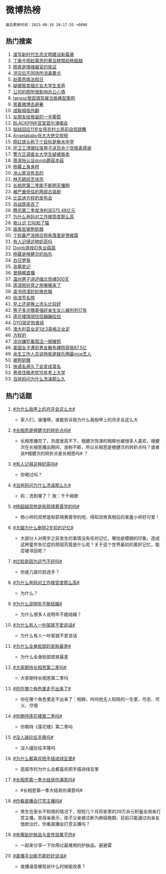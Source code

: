 # 微博热榜

`最后更新时间：2023-08-16 20:17:55 +0800`

## 热门搜索

1. [谱写新时代生态文明建设新篇章](https://m.weibo.cn/search?containerid=100103type%3D1%26t%3D10%26q%3D%23%E8%B0%B1%E5%86%99%E6%96%B0%E6%97%B6%E4%BB%A3%E7%94%9F%E6%80%81%E6%96%87%E6%98%8E%E5%BB%BA%E8%AE%BE%E6%96%B0%E7%AF%87%E7%AB%A0%23&stream_entry_id=51&isnewpage=1&extparam=seat%3D1%26dgr%3D0%26stream_entry_id%3D51%26pos%3D0%26c_type%3D51%26filter_type%3Drealtimehot%26cate%3D10103%26display_time%3D1692188274%26pre_seqid%3D16921882740560179358&luicode=10000011&lfid=106003type%253D25%2526t%253D3%2526disable_hot%253D1%2526filter_type%253Drealtimehot)
1. [丁禹兮把赵露思的黄豆糕喂给杨超越](https://m.weibo.cn/search?containerid=100103type%3D1%26t%3D10%26q%3D%23%E4%B8%81%E7%A6%B9%E5%85%AE%E6%8A%8A%E8%B5%B5%E9%9C%B2%E6%80%9D%E7%9A%84%E9%BB%84%E8%B1%86%E7%B3%95%E5%96%82%E7%BB%99%E6%9D%A8%E8%B6%85%E8%B6%8A%23&stream_entry_id=31&isnewpage=1&extparam=seat%3D1%26flag%3D1%26realpos%3D1%26stream_entry_id%3D31%26q%3D%2523%25E4%25B8%2581%25E7%25A6%25B9%25E5%2585%25AE%25E6%258A%258A%25E8%25B5%25B5%25E9%259C%25B2%25E6%2580%259D%25E7%259A%2584%25E9%25BB%2584%25E8%25B1%2586%25E7%25B3%2595%25E5%2596%2582%25E7%25BB%2599%25E6%259D%25A8%25E8%25B6%2585%25E8%25B6%258A%2523%26band_rank%3D1%26dgr%3D0%26cate%3D5001%26c_type%3D31%26lcate%3D5001%26pos%3D0%26filter_type%3Drealtimehot%26display_time%3D1692188274%26pre_seqid%3D16921882740560179358&luicode=10000011&lfid=106003type%253D25%2526t%253D3%2526disable_hot%253D1%2526filter_type%253Drealtimehot)
1. [肠胃是情绪器官的铁证](https://m.weibo.cn/search?containerid=100103type%3D1%26t%3D10%26q%3D%23%E8%82%A0%E8%83%83%E6%98%AF%E6%83%85%E7%BB%AA%E5%99%A8%E5%AE%98%E7%9A%84%E9%93%81%E8%AF%81%23&stream_entry_id=31&isnewpage=1&extparam=seat%3D1%26flag%3D1%26realpos%3D2%26stream_entry_id%3D31%26q%3D%2523%25E8%2582%25A0%25E8%2583%2583%25E6%2598%25AF%25E6%2583%2585%25E7%25BB%25AA%25E5%2599%25A8%25E5%25AE%2598%25E7%259A%2584%25E9%2593%2581%25E8%25AF%2581%2523%26band_rank%3D2%26dgr%3D0%26cate%3D5001%26c_type%3D31%26lcate%3D5001%26pos%3D1%26filter_type%3Drealtimehot%26display_time%3D1692188274%26pre_seqid%3D16921882740560179358&luicode=10000011&lfid=106003type%253D25%2526t%253D3%2526disable_hot%253D1%2526filter_type%253Drealtimehot)
1. [洪灾后不同场所消毒要点](https://m.weibo.cn/search?containerid=100103type%3D1%26t%3D10%26q%3D%23%E6%B4%AA%E7%81%BE%E5%90%8E%E4%B8%8D%E5%90%8C%E5%9C%BA%E6%89%80%E6%B6%88%E6%AF%92%E8%A6%81%E7%82%B9%23&stream_entry_id=31&isnewpage=1&extparam=seat%3D1%26flag%3D0%26realpos%3D3%26stream_entry_id%3D31%26q%3D%2523%25E6%25B4%25AA%25E7%2581%25BE%25E5%2590%258E%25E4%25B8%258D%25E5%2590%258C%25E5%259C%25BA%25E6%2589%2580%25E6%25B6%2588%25E6%25AF%2592%25E8%25A6%2581%25E7%2582%25B9%2523%26band_rank%3D3%26dgr%3D0%26cate%3D5001%26c_type%3D31%26lcate%3D5001%26pos%3D2%26filter_type%3Drealtimehot%26display_time%3D1692188274%26pre_seqid%3D16921882740560179358&luicode=10000011&lfid=106003type%253D25%2526t%253D3%2526disable_hot%253D1%2526filter_type%253Drealtimehot)
1. [赵露思南法假日](https://m.weibo.cn/search?containerid=100103type%3D1%26t%3D10%26q%3D%23%E8%B5%B5%E9%9C%B2%E6%80%9D%E5%8D%97%E6%B3%95%E5%81%87%E6%97%A5%23&stream_entry_id=31&isnewpage=1&extparam=seat%3D1%26c_type%3D31%26filter_type%3Drealtimehot%26topic_ad%3D1%26stream_entry_id%3D31%26q%3D%2523%25E8%25B5%25B5%25E9%259C%25B2%25E6%2580%259D%25E5%258D%2597%25E6%25B3%2595%25E5%2581%2587%25E6%2597%25A5%2523%26band_rank%3D4%26dgr%3D0%26adid%3D199544%26is_ad_pos%3D1%26lcate%3D5001%26pos%3D3%26cate%3D5001%26display_time%3D1692188274%26pre_seqid%3D16921882740560179358&luicode=10000011&lfid=106003type%253D25%2526t%253D3%2526disable_hot%253D1%2526filter_type%253Drealtimehot)
1. [疑被贩卖缅北女大学生发声](https://m.weibo.cn/search?containerid=100103type%3D1%26t%3D10%26q%3D%23%E7%96%91%E8%A2%AB%E8%B4%A9%E5%8D%96%E7%BC%85%E5%8C%97%E5%A5%B3%E5%A4%A7%E5%AD%A6%E7%94%9F%E5%8F%91%E5%A3%B0%23&stream_entry_id=31&isnewpage=1&extparam=seat%3D1%26flag%3D2%26realpos%3D4%26stream_entry_id%3D31%26q%3D%2523%25E7%2596%2591%25E8%25A2%25AB%25E8%25B4%25A9%25E5%258D%2596%25E7%25BC%2585%25E5%258C%2597%25E5%25A5%25B3%25E5%25A4%25A7%25E5%25AD%25A6%25E7%2594%259F%25E5%258F%2591%25E5%25A3%25B0%2523%26band_rank%3D4%26dgr%3D0%26cate%3D5001%26c_type%3D31%26lcate%3D5001%26pos%3D4%26filter_type%3Drealtimehot%26display_time%3D1692188274%26pre_seqid%3D16921882740560179358&luicode=10000011&lfid=106003type%253D25%2526t%253D3%2526disable_hot%253D1%2526filter_type%253Drealtimehot)
1. [公司的厕所很影响办公心情](https://m.weibo.cn/search?containerid=100103type%3D1%26t%3D10%26q%3D%E5%85%AC%E5%8F%B8%E7%9A%84%E5%8E%95%E6%89%80%E5%BE%88%E5%BD%B1%E5%93%8D%E5%8A%9E%E5%85%AC%E5%BF%83%E6%83%85&stream_entry_id=31&isnewpage=1&extparam=seat%3D1%26flag%3D1%26realpos%3D5%26stream_entry_id%3D31%26q%3D%25E5%2585%25AC%25E5%258F%25B8%25E7%259A%2584%25E5%258E%2595%25E6%2589%2580%25E5%25BE%2588%25E5%25BD%25B1%25E5%2593%258D%25E5%258A%259E%25E5%2585%25AC%25E5%25BF%2583%25E6%2583%2585%26band_rank%3D5%26dgr%3D0%26cate%3D5001%26c_type%3D31%26lcate%3D5001%26pos%3D5%26filter_type%3Drealtimehot%26display_time%3D1692188274%26pre_seqid%3D16921882740560179358&luicode=10000011&lfid=106003type%253D25%2526t%253D3%2526disable_hot%253D1%2526filter_type%253Drealtimehot)
1. [tangoz曾因酒驾被当做典型案例](https://m.weibo.cn/search?containerid=100103type%3D1%26t%3D10%26q%3D%23tangoz%E6%9B%BE%E5%9B%A0%E9%85%92%E9%A9%BE%E8%A2%AB%E5%BD%93%E5%81%9A%E5%85%B8%E5%9E%8B%E6%A1%88%E4%BE%8B%23&stream_entry_id=31&isnewpage=1&extparam=seat%3D1%26flag%3D1%26realpos%3D6%26stream_entry_id%3D31%26q%3D%2523tangoz%25E6%259B%25BE%25E5%259B%25A0%25E9%2585%2592%25E9%25A9%25BE%25E8%25A2%25AB%25E5%25BD%2593%25E5%2581%259A%25E5%2585%25B8%25E5%259E%258B%25E6%25A1%2588%25E4%25BE%258B%2523%26band_rank%3D6%26dgr%3D0%26cate%3D5001%26c_type%3D31%26lcate%3D5001%26pos%3D6%26filter_type%3Drealtimehot%26display_time%3D1692188274%26pre_seqid%3D16921882740560179358&luicode=10000011&lfid=106003type%253D25%2526t%253D3%2526disable_hot%253D1%2526filter_type%253Drealtimehot)
1. [带着微博去避暑](https://m.weibo.cn/search?containerid=100103type%3D1%26t%3D10%26q%3D%23%E5%B8%A6%E7%9D%80%E5%BE%AE%E5%8D%9A%E5%8E%BB%E9%81%BF%E6%9A%91%23&stream_entry_id=31&isnewpage=1&extparam=seat%3D1%26lcate%3D5001%26cate%3D5001%26stream_entry_id%3D31%26q%3D%2523%25E5%25B8%25A6%25E7%259D%2580%25E5%25BE%25AE%25E5%258D%259A%25E5%258E%25BB%25E9%2581%25BF%25E6%259A%2591%2523%26band_rank%3D7%26dgr%3D0%26adid%3D199592%26is_ad_pos%3D1%26pos%3D7%26c_type%3D31%26filter_type%3Drealtimehot%26display_time%3D1692188274%26pre_seqid%3D16921882740560179358&luicode=10000011&lfid=106003type%253D25%2526t%253D3%2526disable_hot%253D1%2526filter_type%253Drealtimehot)
1. [成毅拇指外翻](https://m.weibo.cn/search?containerid=100103type%3D1%26t%3D10%26q%3D%23%E6%88%90%E6%AF%85%E6%8B%87%E6%8C%87%E5%A4%96%E7%BF%BB%23&stream_entry_id=31&isnewpage=1&extparam=seat%3D1%26flag%3D16%26realpos%3D7%26stream_entry_id%3D31%26q%3D%2523%25E6%2588%2590%25E6%25AF%2585%25E6%258B%2587%25E6%258C%2587%25E5%25A4%2596%25E7%25BF%25BB%2523%26band_rank%3D7%26dgr%3D0%26cate%3D5001%26c_type%3D31%26lcate%3D5001%26pos%3D8%26filter_type%3Drealtimehot%26display_time%3D1692188274%26pre_seqid%3D16921882740560179358&luicode=10000011&lfid=106003type%253D25%2526t%253D3%2526disable_hot%253D1%2526filter_type%253Drealtimehot)
1. [女朋友给我留的一半葡萄](https://m.weibo.cn/search?containerid=100103type%3D1%26t%3D10%26q%3D%23%E5%A5%B3%E6%9C%8B%E5%8F%8B%E7%BB%99%E6%88%91%E7%95%99%E7%9A%84%E4%B8%80%E5%8D%8A%E8%91%A1%E8%90%84%23&stream_entry_id=31&isnewpage=1&extparam=seat%3D1%26flag%3D0%26realpos%3D8%26stream_entry_id%3D31%26q%3D%2523%25E5%25A5%25B3%25E6%259C%258B%25E5%258F%258B%25E7%25BB%2599%25E6%2588%2591%25E7%2595%2599%25E7%259A%2584%25E4%25B8%2580%25E5%258D%258A%25E8%2591%25A1%25E8%2590%2584%2523%26band_rank%3D8%26dgr%3D0%26cate%3D5001%26c_type%3D31%26lcate%3D5001%26pos%3D9%26filter_type%3Drealtimehot%26display_time%3D1692188274%26pre_seqid%3D16921882740560179358&luicode=10000011&lfid=106003type%253D25%2526t%253D3%2526disable_hot%253D1%2526filter_type%253Drealtimehot)
1. [BLACKPINK官宣首尔演唱会](https://m.weibo.cn/search?containerid=100103type%3D1%26t%3D10%26q%3D%23BLACKPINK%E5%AE%98%E5%AE%A3%E9%A6%96%E5%B0%94%E6%BC%94%E5%94%B1%E4%BC%9A%23&stream_entry_id=31&isnewpage=1&extparam=seat%3D1%26flag%3D0%26realpos%3D9%26stream_entry_id%3D31%26q%3D%2523BLACKPINK%25E5%25AE%2598%25E5%25AE%25A3%25E9%25A6%2596%25E5%25B0%2594%25E6%25BC%2594%25E5%2594%25B1%25E4%25BC%259A%2523%26band_rank%3D9%26dgr%3D0%26cate%3D5001%26c_type%3D31%26lcate%3D5001%26pos%3D10%26filter_type%3Drealtimehot%26display_time%3D1692188274%26pre_seqid%3D16921882740560179358&luicode=10000011&lfid=106003type%253D25%2526t%253D3%2526disable_hot%253D1%2526filter_type%253Drealtimehot)
1. [姑姑回应11岁女孩农村土房前自信跳舞](https://m.weibo.cn/search?containerid=100103type%3D1%26t%3D10%26q%3D%23%E5%A7%91%E5%A7%91%E5%9B%9E%E5%BA%9411%E5%B2%81%E5%A5%B3%E5%AD%A9%E5%86%9C%E6%9D%91%E5%9C%9F%E6%88%BF%E5%89%8D%E8%87%AA%E4%BF%A1%E8%B7%B3%E8%88%9E%23&stream_entry_id=31&isnewpage=1&extparam=seat%3D1%26flag%3D32768%26realpos%3D10%26stream_entry_id%3D31%26q%3D%2523%25E5%25A7%2591%25E5%25A7%2591%25E5%259B%259E%25E5%25BA%259411%25E5%25B2%2581%25E5%25A5%25B3%25E5%25AD%25A9%25E5%2586%259C%25E6%259D%2591%25E5%259C%259F%25E6%2588%25BF%25E5%2589%258D%25E8%2587%25AA%25E4%25BF%25A1%25E8%25B7%25B3%25E8%2588%259E%2523%26band_rank%3D10%26dgr%3D0%26cate%3D5001%26c_type%3D31%26lcate%3D5001%26pos%3D11%26filter_type%3Drealtimehot%26display_time%3D1692188274%26pre_seqid%3D16921882740560179358&luicode=10000011&lfid=106003type%253D25%2526t%253D3%2526disable_hot%253D1%2526filter_type%253Drealtimehot)
1. [Angelababy张大大绝交视频](https://m.weibo.cn/search?containerid=100103type%3D1%26t%3D10%26q%3D%23Angelababy%E5%BC%A0%E5%A4%A7%E5%A4%A7%E7%BB%9D%E4%BA%A4%E8%A7%86%E9%A2%91%23&stream_entry_id=31&isnewpage=1&extparam=seat%3D1%26flag%3D2%26realpos%3D11%26stream_entry_id%3D31%26q%3D%2523Angelababy%25E5%25BC%25A0%25E5%25A4%25A7%25E5%25A4%25A7%25E7%25BB%259D%25E4%25BA%25A4%25E8%25A7%2586%25E9%25A2%2591%2523%26band_rank%3D11%26dgr%3D0%26cate%3D5001%26c_type%3D31%26lcate%3D5001%26pos%3D12%26filter_type%3Drealtimehot%26display_time%3D1692188274%26pre_seqid%3D16921882740560179358&luicode=10000011&lfid=106003type%253D25%2526t%253D3%2526disable_hot%253D1%2526filter_type%253Drealtimehot)
1. [网红铁头称下个目标是衡水中学](https://m.weibo.cn/search?containerid=100103type%3D1%26t%3D10%26q%3D%23%E7%BD%91%E7%BA%A2%E9%93%81%E5%A4%B4%E7%A7%B0%E4%B8%8B%E4%B8%AA%E7%9B%AE%E6%A0%87%E6%98%AF%E8%A1%A1%E6%B0%B4%E4%B8%AD%E5%AD%A6%23&stream_entry_id=31&isnewpage=1&extparam=seat%3D1%26flag%3D0%26realpos%3D12%26stream_entry_id%3D31%26q%3D%2523%25E7%25BD%2591%25E7%25BA%25A2%25E9%2593%2581%25E5%25A4%25B4%25E7%25A7%25B0%25E4%25B8%258B%25E4%25B8%25AA%25E7%259B%25AE%25E6%25A0%2587%25E6%2598%25AF%25E8%25A1%25A1%25E6%25B0%25B4%25E4%25B8%25AD%25E5%25AD%25A6%2523%26band_rank%3D12%26dgr%3D0%26cate%3D5001%26c_type%3D31%26lcate%3D5001%26pos%3D13%26filter_type%3Drealtimehot%26display_time%3D1692188274%26pre_seqid%3D16921882740560179358&luicode=10000011&lfid=106003type%253D25%2526t%253D3%2526disable_hot%253D1%2526filter_type%253Drealtimehot)
1. [环卫工清理垃圾男子送百余个空瓶表感谢](https://m.weibo.cn/search?containerid=100103type%3D1%26t%3D10%26q%3D%23%E7%8E%AF%E5%8D%AB%E5%B7%A5%E6%B8%85%E7%90%86%E5%9E%83%E5%9C%BE%E7%94%B7%E5%AD%90%E9%80%81%E7%99%BE%E4%BD%99%E4%B8%AA%E7%A9%BA%E7%93%B6%E8%A1%A8%E6%84%9F%E8%B0%A2%23&stream_entry_id=31&isnewpage=1&extparam=seat%3D1%26flag%3D32768%26realpos%3D13%26stream_entry_id%3D31%26q%3D%2523%25E7%258E%25AF%25E5%258D%25AB%25E5%25B7%25A5%25E6%25B8%2585%25E7%2590%2586%25E5%259E%2583%25E5%259C%25BE%25E7%2594%25B7%25E5%25AD%2590%25E9%2580%2581%25E7%2599%25BE%25E4%25BD%2599%25E4%25B8%25AA%25E7%25A9%25BA%25E7%2593%25B6%25E8%25A1%25A8%25E6%2584%259F%25E8%25B0%25A2%2523%26band_rank%3D13%26dgr%3D0%26cate%3D5001%26c_type%3D31%26lcate%3D5001%26pos%3D14%26filter_type%3Drealtimehot%26display_time%3D1692188274%26pre_seqid%3D16921882740560179358&luicode=10000011&lfid=106003type%253D25%2526t%253D3%2526disable_hot%253D1%2526filter_type%253Drealtimehot)
1. [警方正调查女大学生疑被贩卖](https://m.weibo.cn/search?containerid=100103type%3D1%26t%3D10%26q%3D%23%E8%AD%A6%E6%96%B9%E6%AD%A3%E8%B0%83%E6%9F%A5%E5%A5%B3%E5%A4%A7%E5%AD%A6%E7%94%9F%E7%96%91%E8%A2%AB%E8%B4%A9%E5%8D%96%23&stream_entry_id=31&isnewpage=1&extparam=seat%3D1%26flag%3D0%26realpos%3D14%26stream_entry_id%3D31%26q%3D%2523%25E8%25AD%25A6%25E6%2596%25B9%25E6%25AD%25A3%25E8%25B0%2583%25E6%259F%25A5%25E5%25A5%25B3%25E5%25A4%25A7%25E5%25AD%25A6%25E7%2594%259F%25E7%2596%2591%25E8%25A2%25AB%25E8%25B4%25A9%25E5%258D%2596%2523%26band_rank%3D14%26dgr%3D0%26cate%3D5001%26c_type%3D31%26lcate%3D5001%26pos%3D15%26filter_type%3Drealtimehot%26display_time%3D1692188274%26pre_seqid%3D16921882740560179358&luicode=10000011&lfid=106003type%253D25%2526t%253D3%2526disable_hot%253D1%2526filter_type%253Drealtimehot)
1. [周淑怡认证doinb蘑菇本菇](https://m.weibo.cn/search?containerid=100103type%3D1%26t%3D10%26q%3D%23%E5%91%A8%E6%B7%91%E6%80%A1%E8%AE%A4%E8%AF%81doinb%E8%98%91%E8%8F%87%E6%9C%AC%E8%8F%87%23&stream_entry_id=31&isnewpage=1&extparam=seat%3D1%26flag%3D0%26cate%3D5001%26realpos%3D15%26stream_entry_id%3D31%26q%3D%2523%25E5%2591%25A8%25E6%25B7%2591%25E6%2580%25A1%25E8%25AE%25A4%25E8%25AF%2581doinb%25E8%2598%2591%25E8%258F%2587%25E6%259C%25AC%25E8%258F%2587%2523%26band_rank%3D15%26dgr%3D0%26adid%3D199723%26c_type%3D31%26lcate%3D5001%26pos%3D16%26filter_type%3Drealtimehot%26display_time%3D1692188274%26pre_seqid%3D16921882740560179358&luicode=10000011&lfid=106003type%253D25%2526t%253D3%2526disable_hot%253D1%2526filter_type%253Drealtimehot)
1. [杨幂上身身材](https://m.weibo.cn/search?containerid=100103type%3D1%26t%3D10%26q%3D%23%E6%9D%A8%E5%B9%82%E4%B8%8A%E8%BA%AB%E8%BA%AB%E6%9D%90%23&stream_entry_id=31&isnewpage=1&extparam=seat%3D1%26flag%3D0%26realpos%3D16%26stream_entry_id%3D31%26q%3D%2523%25E6%259D%25A8%25E5%25B9%2582%25E4%25B8%258A%25E8%25BA%25AB%25E8%25BA%25AB%25E6%259D%2590%2523%26band_rank%3D16%26dgr%3D0%26cate%3D5001%26c_type%3D31%26lcate%3D5001%26pos%3D17%26filter_type%3Drealtimehot%26display_time%3D1692188274%26pre_seqid%3D16921882740560179358&luicode=10000011&lfid=106003type%253D25%2526t%253D3%2526disable_hot%253D1%2526filter_type%253Drealtimehot)
1. [涂山家没有丑的](https://m.weibo.cn/search?containerid=100103type%3D1%26t%3D10%26q%3D%23%E6%B6%82%E5%B1%B1%E5%AE%B6%E6%B2%A1%E6%9C%89%E4%B8%91%E7%9A%84%23&stream_entry_id=31&isnewpage=1&extparam=seat%3D1%26flag%3D0%26realpos%3D17%26stream_entry_id%3D31%26q%3D%2523%25E6%25B6%2582%25E5%25B1%25B1%25E5%25AE%25B6%25E6%25B2%25A1%25E6%259C%2589%25E4%25B8%2591%25E7%259A%2584%2523%26band_rank%3D17%26dgr%3D0%26cate%3D5001%26c_type%3D31%26lcate%3D5001%26pos%3D18%26filter_type%3Drealtimehot%26display_time%3D1692188274%26pre_seqid%3D16921882740560179358&luicode=10000011&lfid=106003type%253D25%2526t%253D3%2526disable_hot%253D1%2526filter_type%253Drealtimehot)
1. [林志颖综艺状态](https://m.weibo.cn/search?containerid=100103type%3D1%26t%3D10%26q%3D%23%E6%9E%97%E5%BF%97%E9%A2%96%E7%BB%BC%E8%89%BA%E7%8A%B6%E6%80%81%23&stream_entry_id=31&isnewpage=1&extparam=seat%3D1%26flag%3D0%26realpos%3D18%26stream_entry_id%3D31%26q%3D%2523%25E6%259E%2597%25E5%25BF%2597%25E9%25A2%2596%25E7%25BB%25BC%25E8%2589%25BA%25E7%258A%25B6%25E6%2580%2581%2523%26band_rank%3D18%26dgr%3D0%26cate%3D5001%26c_type%3D31%26lcate%3D5001%26pos%3D19%26filter_type%3Drealtimehot%26display_time%3D1692188274%26pre_seqid%3D16921882740560179358&luicode=10000011&lfid=106003type%253D25%2526t%253D3%2526disable_hot%253D1%2526filter_type%253Drealtimehot)
1. [长相思第二季能不能明天播啊](https://m.weibo.cn/search?containerid=100103type%3D1%26t%3D10%26q%3D%23%E9%95%BF%E7%9B%B8%E6%80%9D%E7%AC%AC%E4%BA%8C%E5%AD%A3%E8%83%BD%E4%B8%8D%E8%83%BD%E6%98%8E%E5%A4%A9%E6%92%AD%E5%95%8A%23&stream_entry_id=31&isnewpage=1&extparam=seat%3D1%26flag%3D1%26realpos%3D19%26stream_entry_id%3D31%26q%3D%2523%25E9%2595%25BF%25E7%259B%25B8%25E6%2580%259D%25E7%25AC%25AC%25E4%25BA%258C%25E5%25AD%25A3%25E8%2583%25BD%25E4%25B8%258D%25E8%2583%25BD%25E6%2598%258E%25E5%25A4%25A9%25E6%2592%25AD%25E5%2595%258A%2523%26band_rank%3D19%26dgr%3D0%26cate%3D5001%26c_type%3D31%26lcate%3D5001%26pos%3D20%26filter_type%3Drealtimehot%26display_time%3D1692188274%26pre_seqid%3D16921882740560179358&luicode=10000011&lfid=106003type%253D25%2526t%253D3%2526disable_hot%253D1%2526filter_type%253Drealtimehot)
1. [被严重低估的两部古装剧](https://m.weibo.cn/search?containerid=100103type%3D1%26t%3D10%26q%3D%23%E8%A2%AB%E4%B8%A5%E9%87%8D%E4%BD%8E%E4%BC%B0%E7%9A%84%E4%B8%A4%E9%83%A8%E5%8F%A4%E8%A3%85%E5%89%A7%23&stream_entry_id=31&isnewpage=1&extparam=seat%3D1%26flag%3D1%26realpos%3D20%26stream_entry_id%3D31%26q%3D%2523%25E8%25A2%25AB%25E4%25B8%25A5%25E9%2587%258D%25E4%25BD%258E%25E4%25BC%25B0%25E7%259A%2584%25E4%25B8%25A4%25E9%2583%25A8%25E5%258F%25A4%25E8%25A3%2585%25E5%2589%25A7%2523%26band_rank%3D20%26dgr%3D0%26cate%3D5001%26c_type%3D31%26lcate%3D5001%26pos%3D21%26filter_type%3Drealtimehot%26display_time%3D1692188274%26pre_seqid%3D16921882740560179358&luicode=10000011&lfid=106003type%253D25%2526t%253D3%2526disable_hot%253D1%2526filter_type%253Drealtimehot)
1. [比亚迪方程豹发布会](https://m.weibo.cn/search?containerid=100103type%3D1%26t%3D10%26q%3D%23%E6%AF%94%E4%BA%9A%E8%BF%AA%E6%96%B9%E7%A8%8B%E8%B1%B9%E5%8F%91%E5%B8%83%E4%BC%9A%23&stream_entry_id=31&isnewpage=1&extparam=seat%3D1%26flag%3D0%26cate%3D5001%26realpos%3D21%26stream_entry_id%3D31%26q%3D%2523%25E6%25AF%2594%25E4%25BA%259A%25E8%25BF%25AA%25E6%2596%25B9%25E7%25A8%258B%25E8%25B1%25B9%25E5%258F%2591%25E5%25B8%2583%25E4%25BC%259A%2523%26band_rank%3D21%26dgr%3D0%26adid%3D199657%26c_type%3D31%26lcate%3D5001%26pos%3D22%26filter_type%3Drealtimehot%26display_time%3D1692188274%26pre_seqid%3D16921882740560179358&luicode=10000011&lfid=106003type%253D25%2526t%253D3%2526disable_hot%253D1%2526filter_type%253Drealtimehot)
1. [肖战穿皮衣了](https://m.weibo.cn/search?containerid=100103type%3D1%26t%3D10%26q%3D%23%E8%82%96%E6%88%98%E7%A9%BF%E7%9A%AE%E8%A1%A3%E4%BA%86%23&stream_entry_id=31&isnewpage=1&extparam=seat%3D1%26flag%3D1%26realpos%3D22%26stream_entry_id%3D31%26q%3D%2523%25E8%2582%2596%25E6%2588%2598%25E7%25A9%25BF%25E7%259A%25AE%25E8%25A1%25A3%25E4%25BA%2586%2523%26band_rank%3D22%26dgr%3D0%26cate%3D5001%26c_type%3D31%26lcate%3D5001%26pos%3D23%26filter_type%3Drealtimehot%26display_time%3D1692188274%26pre_seqid%3D16921882740560179358&luicode=10000011&lfid=106003type%253D25%2526t%253D3%2526disable_hot%253D1%2526filter_type%253Drealtimehot)
1. [腾讯第二季度净利润375.48亿元](https://m.weibo.cn/search?containerid=100103type%3D1%26t%3D10%26q%3D%23%E8%85%BE%E8%AE%AF%E7%AC%AC%E4%BA%8C%E5%AD%A3%E5%BA%A6%E5%87%80%E5%88%A9%E6%B6%A6375.48%E4%BA%BF%E5%85%83%23&stream_entry_id=31&isnewpage=1&extparam=seat%3D1%26flag%3D1%26realpos%3D23%26stream_entry_id%3D31%26q%3D%2523%25E8%2585%25BE%25E8%25AE%25AF%25E7%25AC%25AC%25E4%25BA%258C%25E5%25AD%25A3%25E5%25BA%25A6%25E5%2587%2580%25E5%2588%25A9%25E6%25B6%25A6375.48%25E4%25BA%25BF%25E5%2585%2583%2523%26band_rank%3D23%26dgr%3D0%26cate%3D5001%26c_type%3D31%26lcate%3D5001%26pos%3D24%26filter_type%3Drealtimehot%26display_time%3D1692188274%26pre_seqid%3D16921882740560179358&luicode=10000011&lfid=106003type%253D25%2526t%253D3%2526disable_hot%253D1%2526filter_type%253Drealtimehot)
1. [为什么爸妈对工作接受度那么高](https://m.weibo.cn/search?containerid=100103type%3D1%26t%3D10%26q%3D%23%E4%B8%BA%E4%BB%80%E4%B9%88%E7%88%B8%E5%A6%88%E5%AF%B9%E5%B7%A5%E4%BD%9C%E6%8E%A5%E5%8F%97%E5%BA%A6%E9%82%A3%E4%B9%88%E9%AB%98%23&stream_entry_id=31&isnewpage=1&extparam=seat%3D1%26flag%3D1%26realpos%3D24%26stream_entry_id%3D31%26q%3D%2523%25E4%25B8%25BA%25E4%25BB%2580%25E4%25B9%2588%25E7%2588%25B8%25E5%25A6%2588%25E5%25AF%25B9%25E5%25B7%25A5%25E4%25BD%259C%25E6%258E%25A5%25E5%258F%2597%25E5%25BA%25A6%25E9%2582%25A3%25E4%25B9%2588%25E9%25AB%2598%2523%26band_rank%3D24%26dgr%3D0%26cate%3D5001%26c_type%3D31%26lcate%3D5001%26pos%3D25%26filter_type%3Drealtimehot%26display_time%3D1692188274%26pre_seqid%3D16921882740560179358&luicode=10000011&lfid=106003type%253D25%2526t%253D3%2526disable_hot%253D1%2526filter_type%253Drealtimehot)
1. [我认识 它叫知了猫](https://m.weibo.cn/search?containerid=100103type%3D1%26t%3D10%26q%3D%E6%88%91%E8%AE%A4%E8%AF%86+%E5%AE%83%E5%8F%AB%E7%9F%A5%E4%BA%86%E7%8C%AB&stream_entry_id=31&isnewpage=1&extparam=seat%3D1%26flag%3D0%26realpos%3D25%26stream_entry_id%3D31%26q%3D%25E6%2588%2591%25E8%25AE%25A4%25E8%25AF%2586%2520%25E5%25AE%2583%25E5%258F%25AB%25E7%259F%25A5%25E4%25BA%2586%25E7%258C%25AB%26band_rank%3D25%26dgr%3D0%26cate%3D5001%26c_type%3D31%26lcate%3D5001%26pos%3D26%26filter_type%3Drealtimehot%26display_time%3D1692188274%26pre_seqid%3D16921882740560179358&luicode=10000011&lfid=106003type%253D25%2526t%253D3%2526disable_hot%253D1%2526filter_type%253Drealtimehot)
1. [唐禹哲披荆斩棘](https://m.weibo.cn/search?containerid=100103type%3D1%26t%3D10%26q%3D%23%E5%94%90%E7%A6%B9%E5%93%B2%E6%8A%AB%E8%8D%86%E6%96%A9%E6%A3%98%23&stream_entry_id=31&isnewpage=1&extparam=seat%3D1%26flag%3D1%26realpos%3D26%26stream_entry_id%3D31%26q%3D%2523%25E5%2594%2590%25E7%25A6%25B9%25E5%2593%25B2%25E6%258A%25AB%25E8%258D%2586%25E6%2596%25A9%25E6%25A3%2598%2523%26band_rank%3D26%26dgr%3D0%26cate%3D5001%26c_type%3D31%26lcate%3D5001%26pos%3D27%26filter_type%3Drealtimehot%26display_time%3D1692188274%26pre_seqid%3D16921882740560179358&luicode=10000011&lfid=106003type%253D25%2526t%253D3%2526disable_hot%253D1%2526filter_type%253Drealtimehot)
1. [丁程鑫严浩翔合照角落里是贺峻霖](https://m.weibo.cn/search?containerid=100103type%3D1%26t%3D10%26q%3D%23%E4%B8%81%E7%A8%8B%E9%91%AB%E4%B8%A5%E6%B5%A9%E7%BF%94%E5%90%88%E7%85%A7%E8%A7%92%E8%90%BD%E9%87%8C%E6%98%AF%E8%B4%BA%E5%B3%BB%E9%9C%96%23&stream_entry_id=31&isnewpage=1&extparam=seat%3D1%26flag%3D1%26realpos%3D27%26stream_entry_id%3D31%26q%3D%2523%25E4%25B8%2581%25E7%25A8%258B%25E9%2591%25AB%25E4%25B8%25A5%25E6%25B5%25A9%25E7%25BF%2594%25E5%2590%2588%25E7%2585%25A7%25E8%25A7%2592%25E8%2590%25BD%25E9%2587%258C%25E6%2598%25AF%25E8%25B4%25BA%25E5%25B3%25BB%25E9%259C%2596%2523%26band_rank%3D27%26dgr%3D0%26cate%3D5001%26c_type%3D31%26lcate%3D5001%26pos%3D28%26filter_type%3Drealtimehot%26display_time%3D1692188274%26pre_seqid%3D16921882740560179358&luicode=10000011&lfid=106003type%253D25%2526t%253D3%2526disable_hot%253D1%2526filter_type%253Drealtimehot)
1. [有人记得这种奶茶吗](https://m.weibo.cn/search?containerid=100103type%3D1%26t%3D10%26q%3D%23%E6%9C%89%E4%BA%BA%E8%AE%B0%E5%BE%97%E8%BF%99%E7%A7%8D%E5%A5%B6%E8%8C%B6%E5%90%97%23&stream_entry_id=31&isnewpage=1&extparam=seat%3D1%26flag%3D0%26realpos%3D28%26stream_entry_id%3D31%26q%3D%2523%25E6%259C%2589%25E4%25BA%25BA%25E8%25AE%25B0%25E5%25BE%2597%25E8%25BF%2599%25E7%25A7%258D%25E5%25A5%25B6%25E8%258C%25B6%25E5%2590%2597%2523%26band_rank%3D28%26dgr%3D0%26cate%3D5001%26c_type%3D31%26lcate%3D5001%26pos%3D29%26filter_type%3Drealtimehot%26display_time%3D1692188274%26pre_seqid%3D16921882740560179358&luicode=10000011&lfid=106003type%253D25%2526t%253D3%2526disable_hot%253D1%2526filter_type%253Drealtimehot)
1. [Doinb游戏ID失业菇菇](https://m.weibo.cn/search?containerid=100103type%3D1%26t%3D10%26q%3D%23Doinb%E6%B8%B8%E6%88%8FID%E5%A4%B1%E4%B8%9A%E8%8F%87%E8%8F%87%23&stream_entry_id=31&isnewpage=1&extparam=seat%3D1%26flag%3D1%26realpos%3D29%26stream_entry_id%3D31%26q%3D%2523Doinb%25E6%25B8%25B8%25E6%2588%258FID%25E5%25A4%25B1%25E4%25B8%259A%25E8%258F%2587%25E8%258F%2587%2523%26band_rank%3D29%26dgr%3D0%26cate%3D5001%26c_type%3D31%26lcate%3D5001%26pos%3D30%26filter_type%3Drealtimehot%26display_time%3D1692188274%26pre_seqid%3D16921882740560179358&luicode=10000011&lfid=106003type%253D25%2526t%253D3%2526disable_hot%253D1%2526filter_type%253Drealtimehot)
1. [杨幂是檀健次的伯乐](https://m.weibo.cn/search?containerid=100103type%3D1%26t%3D10%26q%3D%23%E6%9D%A8%E5%B9%82%E6%98%AF%E6%AA%80%E5%81%A5%E6%AC%A1%E7%9A%84%E4%BC%AF%E4%B9%90%23&stream_entry_id=31&isnewpage=1&extparam=seat%3D1%26flag%3D0%26realpos%3D30%26stream_entry_id%3D31%26q%3D%2523%25E6%259D%25A8%25E5%25B9%2582%25E6%2598%25AF%25E6%25AA%2580%25E5%2581%25A5%25E6%25AC%25A1%25E7%259A%2584%25E4%25BC%25AF%25E4%25B9%2590%2523%26band_rank%3D30%26dgr%3D0%26cate%3D5001%26c_type%3D31%26lcate%3D5001%26pos%3D31%26filter_type%3Drealtimehot%26display_time%3D1692188274%26pre_seqid%3D16921882740560179358&luicode=10000011&lfid=106003type%253D25%2526t%253D3%2526disable_hot%253D1%2526filter_type%253Drealtimehot)
1. [白日梦我](https://m.weibo.cn/search?containerid=100103type%3D1%26t%3D10%26q%3D%E7%99%BD%E6%97%A5%E6%A2%A6%E6%88%91&stream_entry_id=31&isnewpage=1&extparam=seat%3D1%26flag%3D1%26realpos%3D31%26stream_entry_id%3D31%26q%3D%25E7%2599%25BD%25E6%2597%25A5%25E6%25A2%25A6%25E6%2588%2591%26band_rank%3D31%26dgr%3D0%26cate%3D5001%26c_type%3D31%26lcate%3D5001%26pos%3D32%26filter_type%3Drealtimehot%26display_time%3D1692188274%26pre_seqid%3D16921882740560179358&luicode=10000011&lfid=106003type%253D25%2526t%253D3%2526disable_hot%253D1%2526filter_type%253Drealtimehot)
1. [盗墓笔记](https://m.weibo.cn/search?containerid=100103type%3D1%26t%3D10%26q%3D%E7%9B%97%E5%A2%93%E7%AC%94%E8%AE%B0&stream_entry_id=31&isnewpage=1&extparam=seat%3D1%26flag%3D1%26realpos%3D32%26stream_entry_id%3D31%26q%3D%25E7%259B%2597%25E5%25A2%2593%25E7%25AC%2594%25E8%25AE%25B0%26band_rank%3D32%26dgr%3D0%26cate%3D5001%26c_type%3D31%26lcate%3D5001%26pos%3D33%26filter_type%3Drealtimehot%26display_time%3D1692188274%26pre_seqid%3D16921882740560179358&luicode=10000011&lfid=106003type%253D25%2526t%253D3%2526disable_hot%253D1%2526filter_type%253Drealtimehot)
1. [曾舜晞直播](https://m.weibo.cn/search?containerid=100103type%3D1%26t%3D10%26q%3D%E6%9B%BE%E8%88%9C%E6%99%9E%E7%9B%B4%E6%92%AD&stream_entry_id=31&isnewpage=1&extparam=seat%3D1%26flag%3D1%26realpos%3D33%26stream_entry_id%3D31%26q%3D%25E6%259B%25BE%25E8%2588%259C%25E6%2599%259E%25E7%259B%25B4%25E6%2592%25AD%26band_rank%3D33%26dgr%3D0%26cate%3D5001%26c_type%3D31%26lcate%3D5001%26pos%3D34%26filter_type%3Drealtimehot%26display_time%3D1692188274%26pre_seqid%3D16921882740560179358&luicode=10000011&lfid=106003type%253D25%2526t%253D3%2526disable_hot%253D1%2526filter_type%253Drealtimehot)
1. [温州男子讲述缅北惊魂500天](https://m.weibo.cn/search?containerid=100103type%3D1%26t%3D10%26q%3D%23%E6%B8%A9%E5%B7%9E%E7%94%B7%E5%AD%90%E8%AE%B2%E8%BF%B0%E7%BC%85%E5%8C%97%E6%83%8A%E9%AD%82500%E5%A4%A9%23&stream_entry_id=31&isnewpage=1&extparam=seat%3D1%26flag%3D0%26realpos%3D34%26stream_entry_id%3D31%26q%3D%2523%25E6%25B8%25A9%25E5%25B7%259E%25E7%2594%25B7%25E5%25AD%2590%25E8%25AE%25B2%25E8%25BF%25B0%25E7%25BC%2585%25E5%258C%2597%25E6%2583%258A%25E9%25AD%2582500%25E5%25A4%25A9%2523%26band_rank%3D34%26dgr%3D0%26cate%3D5001%26c_type%3D31%26lcate%3D5001%26pos%3D35%26filter_type%3Drealtimehot%26display_time%3D1692188274%26pre_seqid%3D16921882740560179358&luicode=10000011&lfid=106003type%253D25%2526t%253D3%2526disable_hot%253D1%2526filter_type%253Drealtimehot)
1. [周深把铃芽之旅嘟嘟来了](https://m.weibo.cn/search?containerid=100103type%3D1%26t%3D10%26q%3D%23%E5%91%A8%E6%B7%B1%E6%8A%8A%E9%93%83%E8%8A%BD%E4%B9%8B%E6%97%85%E5%98%9F%E5%98%9F%E6%9D%A5%E4%BA%86%23&stream_entry_id=31&isnewpage=1&extparam=seat%3D1%26flag%3D1%26realpos%3D35%26stream_entry_id%3D31%26q%3D%2523%25E5%2591%25A8%25E6%25B7%25B1%25E6%258A%258A%25E9%2593%2583%25E8%258A%25BD%25E4%25B9%258B%25E6%2597%2585%25E5%2598%259F%25E5%2598%259F%25E6%259D%25A5%25E4%25BA%2586%2523%26band_rank%3D35%26dgr%3D0%26cate%3D5001%26c_type%3D31%26lcate%3D5001%26pos%3D36%26filter_type%3Drealtimehot%26display_time%3D1692188274%26pre_seqid%3D16921882740560179358&luicode=10000011&lfid=106003type%253D25%2526t%253D3%2526disable_hot%253D1%2526filter_type%253Drealtimehot)
1. [虞书欣凌妙妙换衣服](https://m.weibo.cn/search?containerid=100103type%3D1%26t%3D10%26q%3D%23%E8%99%9E%E4%B9%A6%E6%AC%A3%E5%87%8C%E5%A6%99%E5%A6%99%E6%8D%A2%E8%A1%A3%E6%9C%8D%23&stream_entry_id=31&isnewpage=1&extparam=seat%3D1%26flag%3D0%26realpos%3D36%26stream_entry_id%3D31%26q%3D%2523%25E8%2599%259E%25E4%25B9%25A6%25E6%25AC%25A3%25E5%2587%258C%25E5%25A6%2599%25E5%25A6%2599%25E6%258D%25A2%25E8%25A1%25A3%25E6%259C%258D%2523%26band_rank%3D36%26dgr%3D0%26cate%3D5001%26c_type%3D31%26lcate%3D5001%26pos%3D37%26filter_type%3Drealtimehot%26display_time%3D1692188274%26pre_seqid%3D16921882740560179358&luicode=10000011&lfid=106003type%253D25%2526t%253D3%2526disable_hot%253D1%2526filter_type%253Drealtimehot)
1. [徐滨签名照](https://m.weibo.cn/search?containerid=100103type%3D1%26t%3D10%26q%3D%E5%BE%90%E6%BB%A8%E7%AD%BE%E5%90%8D%E7%85%A7&stream_entry_id=31&isnewpage=1&extparam=seat%3D1%26flag%3D1%26realpos%3D37%26stream_entry_id%3D31%26q%3D%25E5%25BE%2590%25E6%25BB%25A8%25E7%25AD%25BE%25E5%2590%258D%25E7%2585%25A7%26band_rank%3D37%26dgr%3D0%26cate%3D5001%26c_type%3D31%26lcate%3D5001%26pos%3D38%26filter_type%3Drealtimehot%26display_time%3D1692188274%26pre_seqid%3D16921882740560179358&luicode=10000011&lfid=106003type%253D25%2526t%253D3%2526disable_hot%253D1%2526filter_type%253Drealtimehot)
1. [早上还是晚上洗头比较好](https://m.weibo.cn/search?containerid=100103type%3D1%26t%3D10%26q%3D%23%E6%97%A9%E4%B8%8A%E8%BF%98%E6%98%AF%E6%99%9A%E4%B8%8A%E6%B4%97%E5%A4%B4%E6%AF%94%E8%BE%83%E5%A5%BD%23&stream_entry_id=31&isnewpage=1&extparam=seat%3D1%26flag%3D1%26realpos%3D38%26stream_entry_id%3D31%26q%3D%2523%25E6%2597%25A9%25E4%25B8%258A%25E8%25BF%2598%25E6%2598%25AF%25E6%2599%259A%25E4%25B8%258A%25E6%25B4%2597%25E5%25A4%25B4%25E6%25AF%2594%25E8%25BE%2583%25E5%25A5%25BD%2523%26band_rank%3D38%26dgr%3D0%26cate%3D5001%26c_type%3D31%26lcate%3D5001%26pos%3D39%26filter_type%3Drealtimehot%26display_time%3D1692188274%26pre_seqid%3D16921882740560179358&luicode=10000011&lfid=106003type%253D25%2526t%253D3%2526disable_hot%253D1%2526filter_type%253Drealtimehot)
1. [男子多次猥亵强奸亲生女儿被判刑17年](https://m.weibo.cn/search?containerid=100103type%3D1%26t%3D10%26q%3D%23%E7%94%B7%E5%AD%90%E5%A4%9A%E6%AC%A1%E7%8C%A5%E4%BA%B5%E5%BC%BA%E5%A5%B8%E4%BA%B2%E7%94%9F%E5%A5%B3%E5%84%BF%E8%A2%AB%E5%88%A4%E5%88%9117%E5%B9%B4%23&stream_entry_id=31&isnewpage=1&extparam=seat%3D1%26flag%3D0%26realpos%3D39%26stream_entry_id%3D31%26q%3D%2523%25E7%2594%25B7%25E5%25AD%2590%25E5%25A4%259A%25E6%25AC%25A1%25E7%258C%25A5%25E4%25BA%25B5%25E5%25BC%25BA%25E5%25A5%25B8%25E4%25BA%25B2%25E7%2594%259F%25E5%25A5%25B3%25E5%2584%25BF%25E8%25A2%25AB%25E5%2588%25A4%25E5%2588%259117%25E5%25B9%25B4%2523%26band_rank%3D39%26dgr%3D0%26cate%3D5001%26c_type%3D31%26lcate%3D5001%26pos%3D40%26filter_type%3Drealtimehot%26display_time%3D1692188274%26pre_seqid%3D16921882740560179358&luicode=10000011&lfid=106003type%253D25%2526t%253D3%2526disable_hot%253D1%2526filter_type%253Drealtimehot)
1. [莲花楼琪琪恰恰蹦蹦拉拉](https://m.weibo.cn/search?containerid=100103type%3D1%26t%3D10%26q%3D%23%E8%8E%B2%E8%8A%B1%E6%A5%BC%E7%90%AA%E7%90%AA%E6%81%B0%E6%81%B0%E8%B9%A6%E8%B9%A6%E6%8B%89%E6%8B%89%23&stream_entry_id=31&isnewpage=1&extparam=seat%3D1%26flag%3D1%26realpos%3D40%26stream_entry_id%3D31%26q%3D%2523%25E8%258E%25B2%25E8%258A%25B1%25E6%25A5%25BC%25E7%2590%25AA%25E7%2590%25AA%25E6%2581%25B0%25E6%2581%25B0%25E8%25B9%25A6%25E8%25B9%25A6%25E6%258B%2589%25E6%258B%2589%2523%26band_rank%3D40%26dgr%3D0%26cate%3D5001%26c_type%3D31%26lcate%3D5001%26pos%3D41%26filter_type%3Drealtimehot%26display_time%3D1692188274%26pre_seqid%3D16921882740560179358&luicode=10000011&lfid=106003type%253D25%2526t%253D3%2526disable_hot%253D1%2526filter_type%253Drealtimehot)
1. [DYG锁定败者组](https://m.weibo.cn/search?containerid=100103type%3D1%26t%3D10%26q%3D%23DYG%E9%94%81%E5%AE%9A%E8%B4%A5%E8%80%85%E7%BB%84%23&stream_entry_id=31&isnewpage=1&extparam=seat%3D1%26flag%3D1%26realpos%3D41%26stream_entry_id%3D31%26q%3D%2523DYG%25E9%2594%2581%25E5%25AE%259A%25E8%25B4%25A5%25E8%2580%2585%25E7%25BB%2584%2523%26band_rank%3D41%26dgr%3D0%26cate%3D5001%26c_type%3D31%26lcate%3D5001%26pos%3D42%26filter_type%3Drealtimehot%26display_time%3D1692188274%26pre_seqid%3D16921882740560179358&luicode=10000011&lfid=106003type%253D25%2526t%253D3%2526disable_hot%253D1%2526filter_type%253Drealtimehot)
1. [澳大利亚女足1比3英格兰女足](https://m.weibo.cn/search?containerid=100103type%3D1%26t%3D10%26q%3D%23%E6%BE%B3%E5%A4%A7%E5%88%A9%E4%BA%9A%E5%A5%B3%E8%B6%B31%E6%AF%943%E8%8B%B1%E6%A0%BC%E5%85%B0%E5%A5%B3%E8%B6%B3%23&stream_entry_id=31&isnewpage=1&extparam=seat%3D1%26flag%3D1%26realpos%3D42%26stream_entry_id%3D31%26q%3D%2523%25E6%25BE%25B3%25E5%25A4%25A7%25E5%2588%25A9%25E4%25BA%259A%25E5%25A5%25B3%25E8%25B6%25B31%25E6%25AF%25943%25E8%258B%25B1%25E6%25A0%25BC%25E5%2585%25B0%25E5%25A5%25B3%25E8%25B6%25B3%2523%26band_rank%3D42%26dgr%3D0%26cate%3D5001%26c_type%3D31%26lcate%3D5001%26pos%3D43%26filter_type%3Drealtimehot%26display_time%3D1692188274%26pre_seqid%3D16921882740560179358&luicode=10000011&lfid=106003type%253D25%2526t%253D3%2526disable_hot%253D1%2526filter_type%253Drealtimehot)
1. [方程豹](https://m.weibo.cn/search?containerid=100103type%3D1%26t%3D10%26q%3D%E6%96%B9%E7%A8%8B%E8%B1%B9&stream_entry_id=31&isnewpage=1&extparam=seat%3D1%26flag%3D1%26realpos%3D43%26stream_entry_id%3D31%26q%3D%25E6%2596%25B9%25E7%25A8%258B%25E8%25B1%25B9%26band_rank%3D43%26dgr%3D0%26cate%3D5001%26c_type%3D31%26lcate%3D5001%26pos%3D44%26filter_type%3Drealtimehot%26display_time%3D1692188274%26pre_seqid%3D16921882740560179358&luicode=10000011&lfid=106003type%253D25%2526t%253D3%2526disable_hot%253D1%2526filter_type%253Drealtimehot)
1. [涉诈嫌犯看孤注一掷被抓](https://m.weibo.cn/search?containerid=100103type%3D1%26t%3D10%26q%3D%23%E6%B6%89%E8%AF%88%E5%AB%8C%E7%8A%AF%E7%9C%8B%E5%AD%A4%E6%B3%A8%E4%B8%80%E6%8E%B7%E8%A2%AB%E6%8A%93%23&stream_entry_id=31&isnewpage=1&extparam=seat%3D1%26flag%3D1%26realpos%3D44%26stream_entry_id%3D31%26q%3D%2523%25E6%25B6%2589%25E8%25AF%2588%25E5%25AB%258C%25E7%258A%25AF%25E7%259C%258B%25E5%25AD%25A4%25E6%25B3%25A8%25E4%25B8%2580%25E6%258E%25B7%25E8%25A2%25AB%25E6%258A%2593%2523%26band_rank%3D44%26dgr%3D0%26cate%3D5001%26c_type%3D31%26lcate%3D5001%26pos%3D45%26filter_type%3Drealtimehot%26display_time%3D1692188274%26pre_seqid%3D16921882740560179358&luicode=10000011&lfid=106003type%253D25%2526t%253D3%2526disable_hot%253D1%2526filter_type%253Drealtimehot)
1. [美国女子遭前男友散布裸照获赔87.5亿](https://m.weibo.cn/search?containerid=100103type%3D1%26t%3D10%26q%3D%23%E7%BE%8E%E5%9B%BD%E5%A5%B3%E5%AD%90%E9%81%AD%E5%89%8D%E7%94%B7%E5%8F%8B%E6%95%A3%E5%B8%83%E8%A3%B8%E7%85%A7%E8%8E%B7%E8%B5%9487.5%E4%BA%BF%23&stream_entry_id=31&isnewpage=1&extparam=seat%3D1%26flag%3D0%26realpos%3D45%26stream_entry_id%3D31%26q%3D%2523%25E7%25BE%258E%25E5%259B%25BD%25E5%25A5%25B3%25E5%25AD%2590%25E9%2581%25AD%25E5%2589%258D%25E7%2594%25B7%25E5%258F%258B%25E6%2595%25A3%25E5%25B8%2583%25E8%25A3%25B8%25E7%2585%25A7%25E8%258E%25B7%25E8%25B5%259487.5%25E4%25BA%25BF%2523%26band_rank%3D45%26dgr%3D0%26cate%3D5001%26c_type%3D31%26lcate%3D5001%26pos%3D46%26filter_type%3Drealtimehot%26display_time%3D1692188274%26pre_seqid%3D16921882740560179358&luicode=10000011&lfid=106003type%253D25%2526t%253D3%2526disable_hot%253D1%2526filter_type%253Drealtimehot)
1. [余生工作人员说杨紫是娱乐圈最nice艺人](https://m.weibo.cn/search?containerid=100103type%3D1%26t%3D10%26q%3D%23%E4%BD%99%E7%94%9F%E5%B7%A5%E4%BD%9C%E4%BA%BA%E5%91%98%E8%AF%B4%E6%9D%A8%E7%B4%AB%E6%98%AF%E5%A8%B1%E4%B9%90%E5%9C%88%E6%9C%80nice%E8%89%BA%E4%BA%BA%23&stream_entry_id=31&isnewpage=1&extparam=seat%3D1%26flag%3D1%26realpos%3D46%26stream_entry_id%3D31%26q%3D%2523%25E4%25BD%2599%25E7%2594%259F%25E5%25B7%25A5%25E4%25BD%259C%25E4%25BA%25BA%25E5%2591%2598%25E8%25AF%25B4%25E6%259D%25A8%25E7%25B4%25AB%25E6%2598%25AF%25E5%25A8%25B1%25E4%25B9%2590%25E5%259C%2588%25E6%259C%2580nice%25E8%2589%25BA%25E4%25BA%25BA%2523%26band_rank%3D46%26dgr%3D0%26cate%3D5001%26c_type%3D31%26lcate%3D5001%26pos%3D47%26filter_type%3Drealtimehot%26display_time%3D1692188274%26pre_seqid%3D16921882740560179358&luicode=10000011&lfid=106003type%253D25%2526t%253D3%2526disable_hot%253D1%2526filter_type%253Drealtimehot)
1. [披荆斩棘](https://m.weibo.cn/search?containerid=100103type%3D1%26t%3D10%26q%3D%E6%8A%AB%E8%8D%86%E6%96%A9%E6%A3%98&stream_entry_id=31&isnewpage=1&extparam=seat%3D1%26flag%3D0%26realpos%3D47%26stream_entry_id%3D31%26q%3D%25E6%258A%25AB%25E8%258D%2586%25E6%2596%25A9%25E6%25A3%2598%26band_rank%3D47%26dgr%3D0%26cate%3D5001%26c_type%3D31%26lcate%3D5001%26pos%3D48%26filter_type%3Drealtimehot%26display_time%3D1692188274%26pre_seqid%3D16921882740560179358&luicode=10000011&lfid=106003type%253D25%2526t%253D3%2526disable_hot%253D1%2526filter_type%253Drealtimehot)
1. [快递名用久了会变成真名](https://m.weibo.cn/search?containerid=100103type%3D1%26t%3D10%26q%3D%23%E5%BF%AB%E9%80%92%E5%90%8D%E7%94%A8%E4%B9%85%E4%BA%86%E4%BC%9A%E5%8F%98%E6%88%90%E7%9C%9F%E5%90%8D%23&stream_entry_id=31&isnewpage=1&extparam=seat%3D1%26flag%3D0%26realpos%3D48%26stream_entry_id%3D31%26q%3D%2523%25E5%25BF%25AB%25E9%2580%2592%25E5%2590%258D%25E7%2594%25A8%25E4%25B9%2585%25E4%25BA%2586%25E4%25BC%259A%25E5%258F%2598%25E6%2588%2590%25E7%259C%259F%25E5%2590%258D%2523%26band_rank%3D48%26dgr%3D0%26cate%3D5001%26c_type%3D31%26lcate%3D5001%26pos%3D49%26filter_type%3Drealtimehot%26display_time%3D1692188274%26pre_seqid%3D16921882740560179358&luicode=10000011&lfid=106003type%253D25%2526t%253D3%2526disable_hot%253D1%2526filter_type%253Drealtimehot)
1. [男孩住敬老院15年考上大学](https://m.weibo.cn/search?containerid=100103type%3D1%26t%3D10%26q%3D%23%E7%94%B7%E5%AD%A9%E4%BD%8F%E6%95%AC%E8%80%81%E9%99%A215%E5%B9%B4%E8%80%83%E4%B8%8A%E5%A4%A7%E5%AD%A6%23&stream_entry_id=31&isnewpage=1&extparam=seat%3D1%26flag%3D0%26realpos%3D49%26stream_entry_id%3D31%26q%3D%2523%25E7%2594%25B7%25E5%25AD%25A9%25E4%25BD%258F%25E6%2595%25AC%25E8%2580%2581%25E9%2599%25A215%25E5%25B9%25B4%25E8%2580%2583%25E4%25B8%258A%25E5%25A4%25A7%25E5%25AD%25A6%2523%26band_rank%3D49%26dgr%3D0%26cate%3D5001%26c_type%3D31%26lcate%3D5001%26pos%3D50%26filter_type%3Drealtimehot%26display_time%3D1692188274%26pre_seqid%3D16921882740560179358&luicode=10000011&lfid=106003type%253D25%2526t%253D3%2526disable_hot%253D1%2526filter_type%253Drealtimehot)
1. [当爸妈问为什么洗澡那么久](https://m.weibo.cn/search?containerid=100103type%3D1%26t%3D10%26q%3D%23%E5%BD%93%E7%88%B8%E5%A6%88%E9%97%AE%E4%B8%BA%E4%BB%80%E4%B9%88%E6%B4%97%E6%BE%A1%E9%82%A3%E4%B9%88%E4%B9%85%23&stream_entry_id=31&isnewpage=1&extparam=seat%3D1%26flag%3D0%26realpos%3D50%26stream_entry_id%3D31%26q%3D%2523%25E5%25BD%2593%25E7%2588%25B8%25E5%25A6%2588%25E9%2597%25AE%25E4%25B8%25BA%25E4%25BB%2580%25E4%25B9%2588%25E6%25B4%2597%25E6%25BE%25A1%25E9%2582%25A3%25E4%25B9%2588%25E4%25B9%2585%2523%26band_rank%3D50%26dgr%3D0%26cate%3D5001%26c_type%3D31%26lcate%3D5001%26pos%3D51%26filter_type%3Drealtimehot%26display_time%3D1692188274%26pre_seqid%3D16921882740560179358&luicode=10000011&lfid=106003type%253D25%2526t%253D3%2526disable_hot%253D1%2526filter_type%253Drealtimehot)

## 热门话题

1. [#为什么指甲上的月牙会这么大#](https://m.weibo.cn/search?containerid=231522type%3D1%26t%3D10%26q%3D%23%E4%B8%BA%E4%BB%80%E4%B9%88%E6%8C%87%E7%94%B2%E4%B8%8A%E7%9A%84%E6%9C%88%E7%89%99%E4%BC%9A%E8%BF%99%E4%B9%88%E5%A4%A7%23&stream_entry_id=128&isnewpage=1&extparam=seat%3D1%26cate%3D5004%26dgr%3D0%26lcate%3D5004%26pos%3D1-0-0%26c_type%3D128%26unitid%3D1692142377888%26display_time%3D1692188275%26pre_seqid%3D1692188275607012107174&luicode=10000011&lfid=231648_-_4)
    - 家人们，谁懂啊，谁能告诉我为什么我指甲上的月牙会这么大

1. [#长相思是檀健次的转折点吗#](https://m.weibo.cn/search?containerid=231522type%3D1%26t%3D10%26q%3D%23%E9%95%BF%E7%9B%B8%E6%80%9D%E6%98%AF%E6%AA%80%E5%81%A5%E6%AC%A1%E7%9A%84%E8%BD%AC%E6%8A%98%E7%82%B9%E5%90%97%23&stream_entry_id=128&isnewpage=1&extparam=seat%3D1%26cate%3D5004%26dgr%3D0%26lcate%3D5004%26pos%3D1-0-1%26c_type%3D128%26unitid%3D1692174530559%26display_time%3D1692188275%26pre_seqid%3D1692188275607012107174&luicode=10000011&lfid=231648_-_4)
    - 长相思播完了，热度居高不下，檀健次饰演的相柳也被很多人喜欢，檀健次在长相思播出期间，涨粉不断，所以长相思是檀健次的转折点吗？或者说#檀健次的转折点是长相思吗# ？

1. [#有人记得这种奶茶吗#](https://m.weibo.cn/search?containerid=231522type%3D1%26t%3D10%26q%3D%23%E6%9C%89%E4%BA%BA%E8%AE%B0%E5%BE%97%E8%BF%99%E7%A7%8D%E5%A5%B6%E8%8C%B6%E5%90%97%23&stream_entry_id=128&isnewpage=1&extparam=seat%3D1%26cate%3D5004%26dgr%3D0%26lcate%3D5004%26pos%3D1-0-2%26c_type%3D128%26unitid%3D1692172123307%26display_time%3D1692188275%26pre_seqid%3D1692188275607012107174&luicode=10000011&lfid=231648_-_4)
    - 你喝过吗？

1. [#当爸妈问为什么洗澡那么久#](https://m.weibo.cn/search?containerid=231522type%3D1%26t%3D10%26q%3D%23%E5%BD%93%E7%88%B8%E5%A6%88%E9%97%AE%E4%B8%BA%E4%BB%80%E4%B9%88%E6%B4%97%E6%BE%A1%E9%82%A3%E4%B9%88%E4%B9%85%23&stream_entry_id=128&isnewpage=1&extparam=seat%3D1%26cate%3D5004%26dgr%3D0%26lcate%3D5004%26pos%3D1-0-3%26c_type%3D128%26unitid%3D1692176878846%26display_time%3D1692188275%26pre_seqid%3D1692188275607012107174&luicode=10000011&lfid=231648_-_4)
    - 妈：洗到哪了？
我：千千阙歌

1. [#杨超越双修是和郭靖黄蓉学的吗#](https://m.weibo.cn/search?containerid=231522type%3D1%26t%3D10%26q%3D%23%E6%9D%A8%E8%B6%85%E8%B6%8A%E5%8F%8C%E4%BF%AE%E6%98%AF%E5%92%8C%E9%83%AD%E9%9D%96%E9%BB%84%E8%93%89%E5%AD%A6%E7%9A%84%E5%90%97%23&stream_entry_id=128&isnewpage=1&extparam=seat%3D1%26cate%3D5004%26dgr%3D0%26lcate%3D5004%26pos%3D1-0-4%26c_type%3D128%26unitid%3D1692183798083%26display_time%3D1692188275%26pre_seqid%3D1692188275607012107174&luicode=10000011&lfid=231648_-_4)
    - 杨小祥的双修是和郭靖黄蓉学的吧，得知双修真相后的害羞小祥好可爱！

1. [#大脑为什么删除2岁前的记忆#](https://m.weibo.cn/search?containerid=231522type%3D1%26t%3D10%26q%3D%23%E5%A4%A7%E8%84%91%E4%B8%BA%E4%BB%80%E4%B9%88%E5%88%A0%E9%99%A42%E5%B2%81%E5%89%8D%E7%9A%84%E8%AE%B0%E5%BF%86%23&stream_entry_id=128&isnewpage=1&extparam=seat%3D1%26cate%3D5004%26dgr%3D0%26lcate%3D5004%26pos%3D1-0-5%26c_type%3D128%26unitid%3D1692066146446%26display_time%3D1692188275%26pre_seqid%3D1692188275607012107174&luicode=10000011&lfid=231648_-_4)
    - 大部分人对两岁之前发生的事情没有任何记忆，哪怕是模糊的印象。造成这种童年失忆症的原因究竟是什么呢？关于这个世界最初的美好记忆，能否被寻回呢？

1. [#烂脸是因为运气不好吗#](https://m.weibo.cn/search?containerid=231522type%3D1%26t%3D10%26q%3D%23%E7%83%82%E8%84%B8%E6%98%AF%E5%9B%A0%E4%B8%BA%E8%BF%90%E6%B0%94%E4%B8%8D%E5%A5%BD%E5%90%97%23&stream_entry_id=128&isnewpage=1&extparam=seat%3D1%26cate%3D5004%26dgr%3D0%26lcate%3D5004%26pos%3D1-0-6%26c_type%3D128%26unitid%3D1692067050386%26display_time%3D1692188275%26pre_seqid%3D1692188275607012107174&luicode=10000011&lfid=231648_-_4)
    - 你是几级烂脸选手？

1. [#为什么爸妈对工作接受度那么高#](https://m.weibo.cn/search?containerid=231522type%3D1%26t%3D10%26q%3D%23%E4%B8%BA%E4%BB%80%E4%B9%88%E7%88%B8%E5%A6%88%E5%AF%B9%E5%B7%A5%E4%BD%9C%E6%8E%A5%E5%8F%97%E5%BA%A6%E9%82%A3%E4%B9%88%E9%AB%98%23&stream_entry_id=128&isnewpage=1&extparam=seat%3D1%26cate%3D5004%26dgr%3D0%26lcate%3D5004%26pos%3D1-0-7%26c_type%3D128%26unitid%3D1692185280030%26display_time%3D1692188275%26pre_seqid%3D1692188275607012107174&luicode=10000011&lfid=231648_-_4)
    - 为什么？

1. [#为什么说明年不能结婚#](https://m.weibo.cn/search?containerid=231522type%3D1%26t%3D10%26q%3D%23%E4%B8%BA%E4%BB%80%E4%B9%88%E8%AF%B4%E6%98%8E%E5%B9%B4%E4%B8%8D%E8%83%BD%E7%BB%93%E5%A9%9A%23&stream_entry_id=128&isnewpage=1&extparam=seat%3D1%26cate%3D5004%26dgr%3D0%26lcate%3D5004%26pos%3D1-0-8%26c_type%3D128%26unitid%3D1692184420492%26display_time%3D1692188275%26pre_seqid%3D1692188275607012107174&luicode=10000011&lfid=231648_-_4)
    - 为什么很多人说明年不能结婚？

1. [#为什么有人一吵架就不爱说话#](https://m.weibo.cn/search?containerid=231522type%3D1%26t%3D10%26q%3D%23%E4%B8%BA%E4%BB%80%E4%B9%88%E6%9C%89%E4%BA%BA%E4%B8%80%E5%90%B5%E6%9E%B6%E5%B0%B1%E4%B8%8D%E7%88%B1%E8%AF%B4%E8%AF%9D%23&stream_entry_id=128&isnewpage=1&extparam=seat%3D1%26cate%3D5004%26dgr%3D0%26lcate%3D5004%26pos%3D1-0-9%26c_type%3D128%26unitid%3D1692085383834%26display_time%3D1692188275%26pre_seqid%3D1692188275607012107174&luicode=10000011&lfid=231648_-_4)
    - 为什么有人一吵架就不爱说话

1. [#为什么全身脸部的皮肤最差#](https://m.weibo.cn/search?containerid=231522type%3D1%26t%3D10%26q%3D%23%E4%B8%BA%E4%BB%80%E4%B9%88%E5%85%A8%E8%BA%AB%E8%84%B8%E9%83%A8%E7%9A%84%E7%9A%AE%E8%82%A4%E6%9C%80%E5%B7%AE%23&stream_entry_id=128&isnewpage=1&extparam=seat%3D1%26cate%3D5004%26dgr%3D0%26lcate%3D5004%26pos%3D1-0-10%26c_type%3D128%26unitid%3D1692064958287%26display_time%3D1692188275%26pre_seqid%3D1692188275607012107174&luicode=10000011&lfid=231648_-_4)
    - 为什么全身脸部皮肤最差

1. [#大家期待长相思第二季吗#](https://m.weibo.cn/search?containerid=231522type%3D1%26t%3D10%26q%3D%23%E5%A4%A7%E5%AE%B6%E6%9C%9F%E5%BE%85%E9%95%BF%E7%9B%B8%E6%80%9D%E7%AC%AC%E4%BA%8C%E5%AD%A3%E5%90%97%23&stream_entry_id=128&isnewpage=1&extparam=seat%3D1%26cate%3D5004%26dgr%3D0%26lcate%3D5004%26pos%3D1-0-11%26c_type%3D128%26unitid%3D1692097045346%26display_time%3D1692188275%26pre_seqid%3D1692188275607012107174&luicode=10000011&lfid=231648_-_4)
    - 大家期待长相思第二季吗

1. [#你在哪个角色里走不出来了#](https://m.weibo.cn/search?containerid=231522type%3D1%26t%3D10%26q%3D%23%E4%BD%A0%E5%9C%A8%E5%93%AA%E4%B8%AA%E8%A7%92%E8%89%B2%E9%87%8C%E8%B5%B0%E4%B8%8D%E5%87%BA%E6%9D%A5%E4%BA%86%23&stream_entry_id=128&isnewpage=1&extparam=seat%3D1%26cate%3D5004%26dgr%3D0%26lcate%3D5004%26pos%3D1-0-12%26c_type%3D128%26unitid%3D1692151720320%26display_time%3D1692188275%26pre_seqid%3D1692188275607012107174&luicode=10000011&lfid=231648_-_4)
    - 你在哪个角色里走不出来了：相柳，呜呜他无人知晓的一生里，尽忠、尽义、尽情

1. [#你期待莲花楼第二季吗#](https://m.weibo.cn/search?containerid=231522type%3D1%26t%3D10%26q%3D%23%E4%BD%A0%E6%9C%9F%E5%BE%85%E8%8E%B2%E8%8A%B1%E6%A5%BC%E7%AC%AC%E4%BA%8C%E5%AD%A3%E5%90%97%23&stream_entry_id=128&isnewpage=1&extparam=seat%3D1%26cate%3D5004%26dgr%3D0%26lcate%3D5004%26pos%3D1-0-13%26c_type%3D128%26unitid%3D1692180516905%26display_time%3D1692188275%26pre_seqid%3D1692188275607012107174&luicode=10000011&lfid=231648_-_4)
    - 你期待《莲花楼》第二季吗

1. [#没人磕玱玹丰隆吗#](https://m.weibo.cn/search?containerid=231522type%3D1%26t%3D10%26q%3D%23%E6%B2%A1%E4%BA%BA%E7%A3%95%E7%8E%B1%E7%8E%B9%E4%B8%B0%E9%9A%86%E5%90%97%23&stream_entry_id=128&isnewpage=1&extparam=seat%3D1%26cate%3D5004%26dgr%3D0%26lcate%3D5004%26pos%3D1-0-14%26c_type%3D128%26unitid%3D1692082646000%26display_time%3D1692188275%26pre_seqid%3D1692188275607012107174&luicode=10000011&lfid=231648_-_4)
    - 没人磕玱玹丰隆吗 ​​​

1. [#为什么都喜欢把手插进绿豆里#](https://m.weibo.cn/search?containerid=231522type%3D1%26t%3D10%26q%3D%23%E4%B8%BA%E4%BB%80%E4%B9%88%E9%83%BD%E5%96%9C%E6%AC%A2%E6%8A%8A%E6%89%8B%E6%8F%92%E8%BF%9B%E7%BB%BF%E8%B1%86%E9%87%8C%23&stream_entry_id=128&isnewpage=1&extparam=seat%3D1%26cate%3D5004%26dgr%3D0%26lcate%3D5004%26pos%3D1-0-15%26c_type%3D128%26unitid%3D1692064042272%26display_time%3D1692188275%26pre_seqid%3D1692188275607012107174&luicode=10000011&lfid=231648_-_4)
    - 逛超市时为什么会都喜欢把手插进绿豆里

1. [#长相思第一季大结局你满意吗#](https://m.weibo.cn/search?containerid=231522type%3D1%26t%3D10%26q%3D%23%E9%95%BF%E7%9B%B8%E6%80%9D%E7%AC%AC%E4%B8%80%E5%AD%A3%E5%A4%A7%E7%BB%93%E5%B1%80%E4%BD%A0%E6%BB%A1%E6%84%8F%E5%90%97%23&stream_entry_id=128&isnewpage=1&extparam=seat%3D1%26cate%3D5004%26dgr%3D0%26lcate%3D5004%26pos%3D1-0-16%26c_type%3D128%26unitid%3D1692063760200%26display_time%3D1692188275%26pre_seqid%3D1692188275607012107174&luicode=10000011&lfid=231648_-_4)
    - #长相思第一季大结局你满意吗#

1. [#你看直播会打赏主播吗#](https://m.weibo.cn/search?containerid=231522type%3D1%26t%3D10%26q%3D%23%E4%BD%A0%E7%9C%8B%E7%9B%B4%E6%92%AD%E4%BC%9A%E6%89%93%E8%B5%8F%E4%B8%BB%E6%92%AD%E5%90%97%23&stream_entry_id=128&isnewpage=1&extparam=seat%3D1%26cate%3D5004%26dgr%3D0%26lcate%3D5004%26pos%3D1-0-17%26c_type%3D128%26unitid%3D1692055060898%26display_time%3D1692188275%26pre_seqid%3D1692188275607012107174&luicode=10000011&lfid=231648_-_4)
    - 男生在家长不知情的情况下，短短几个月将家里的39万余元积蓄全用来打赏主播。其母亲表示，孩子父亲被诊断为肺癌晚期，目前只能通过向亲友借款治疗。你看直播会打赏主播吗？

1. [#有哪些护肤品与宣传效果不符#](https://m.weibo.cn/search?containerid=231522type%3D1%26t%3D10%26q%3D%23%E6%9C%89%E5%93%AA%E4%BA%9B%E6%8A%A4%E8%82%A4%E5%93%81%E4%B8%8E%E5%AE%A3%E4%BC%A0%E6%95%88%E6%9E%9C%E4%B8%8D%E7%AC%A6%23&stream_entry_id=128&isnewpage=1&extparam=seat%3D1%26cate%3D5004%26dgr%3D0%26lcate%3D5004%26pos%3D1-0-18%26c_type%3D128%26unitid%3D1692154090624%26display_time%3D1692188275%26pre_seqid%3D1692188275607012107174&luicode=10000011&lfid=231648_-_4)
    - 一起来分享一下你用过最难用的护肤品，避避雷

1. [#直播平台能不能好好说话#](https://m.weibo.cn/search?containerid=231522type%3D1%26t%3D10%26q%3D%23%E7%9B%B4%E6%92%AD%E5%B9%B3%E5%8F%B0%E8%83%BD%E4%B8%8D%E8%83%BD%E5%A5%BD%E5%A5%BD%E8%AF%B4%E8%AF%9D%23&stream_entry_id=128&isnewpage=1&extparam=seat%3D1%26cate%3D5004%26dgr%3D0%26lcate%3D5004%26pos%3D1-0-19%26c_type%3D128%26unitid%3D1692069228714%26display_time%3D1692188275%26pre_seqid%3D1692188275607012107174&luicode=10000011&lfid=231648_-_4)
    - 直播谐音梗现状什么时候能改善？

